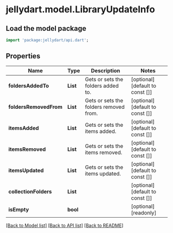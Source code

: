 # jellydart.model.LibraryUpdateInfo

## Load the model package
```dart
import 'package:jellydart/api.dart';
```

## Properties
Name | Type | Description | Notes
------------ | ------------- | ------------- | -------------
**foldersAddedTo** | **List<String>** | Gets or sets the folders added to. | [optional] [default to const []]
**foldersRemovedFrom** | **List<String>** | Gets or sets the folders removed from. | [optional] [default to const []]
**itemsAdded** | **List<String>** | Gets or sets the items added. | [optional] [default to const []]
**itemsRemoved** | **List<String>** | Gets or sets the items removed. | [optional] [default to const []]
**itemsUpdated** | **List<String>** | Gets or sets the items updated. | [optional] [default to const []]
**collectionFolders** | **List<String>** |  | [optional] [default to const []]
**isEmpty** | **bool** |  | [optional] [readonly] 

[[Back to Model list]](../README.md#documentation-for-models) [[Back to API list]](../README.md#documentation-for-api-endpoints) [[Back to README]](../README.md)


